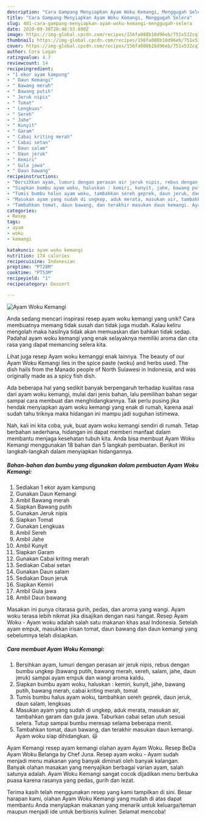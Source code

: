 ```yaml
---
description: "Cara Gampang Menyiapkan Ayam Woku Kemangi, Menggugah Selera"
title: "Cara Gampang Menyiapkan Ayam Woku Kemangi, Menggugah Selera"
slug: 401-cara-gampang-menyiapkan-ayam-woku-kemangi-menggugah-selera
date: 2020-09-30T20:46:53.690Z
image: https://img-global.cpcdn.com/recipes/156fa088b18d96eb/751x532cq70/ayam-woku-kemangi-foto-resep-utama.jpg
thumbnail: https://img-global.cpcdn.com/recipes/156fa088b18d96eb/751x532cq70/ayam-woku-kemangi-foto-resep-utama.jpg
cover: https://img-global.cpcdn.com/recipes/156fa088b18d96eb/751x532cq70/ayam-woku-kemangi-foto-resep-utama.jpg
author: Cora Logan
ratingvalue: 4.7
reviewcount: 14
recipeingredient:
- "1 ekor ayam kampung"
- " Daun Kemangi"
- " Bawang merah"
- " Bawang putih"
- " Jeruk nipis"
- " Tomat"
- " Lengkuas"
- " Sereh"
- " Jahe"
- " Kunyit"
- " Garam"
- " Cabai kriting merah"
- " Cabai setan"
- " Daun salam"
- " Daun jeruk"
- " Kemiri"
- " Gula jawa"
- " Daun bawang"
recipeinstructions:
- "Bersihkan ayam, lumuri dengan perasan air jeruk nipis, rebus dengan bumbu ungkep (bawang putih, bawang merah, sereh, salam, jahe, daun jeruk) sampai ayam empuk dan wangi aroma kaldu."
- "Siapkan bumbu ayam woku, haluskan : kemiri, kunyit, jahe, bawang putih, bawang merah, cabai kriting merah, tomat"
- "Tumis bumbu halus ayam woku, tambahkan sereh geprek, daun jeruk, daun salam, lengkuas"
- "Masukan ayam yang sudah di ungkep, aduk merata, masukan air, tambahkan garam dan gula jawa. Taburkan cabai setan utuh sesuai selera. Tutup sampai bumbu meresap selama beberapa menit."
- "Tambahkan tomat, daun bawang, dan terakhir masukan daun kemangi. Ayam woku siap dihidangkan. 😃"
categories:
- Resep
tags:
- ayam
- woku
- kemangi

katakunci: ayam woku kemangi 
nutrition: 174 calories
recipecuisine: Indonesian
preptime: "PT28M"
cooktime: "PT53M"
recipeyield: "1"
recipecategory: Dessert

---
```



![Ayam Woku Kemangi](https://img-global.cpcdn.com/recipes/156fa088b18d96eb/751x532cq70/ayam-woku-kemangi-foto-resep-utama.jpg)

Anda sedang mencari inspirasi resep ayam woku kemangi yang unik? Cara membuatnya memang tidak susah dan tidak juga mudah. Kalau keliru mengolah maka hasilnya tidak akan memuaskan dan bahkan tidak sedap. Padahal ayam woku kemangi yang enak selayaknya memiliki aroma dan cita rasa yang dapat memancing selera kita.

Lihat juga resep Ayam woku kemanggi enak lainnya. The beauty of our Ayam Woku Kemangi lies in the spice paste (woku) and herbs used. The dish hails from the Manado people of North Sulawesi in Indonesia, and was originally made as a spicy fish dish.

Ada beberapa hal yang sedikit banyak berpengaruh terhadap kualitas rasa dari ayam woku kemangi, mulai dari jenis bahan, lalu pemilihan bahan segar sampai cara membuat dan menghidangkannya. Tak perlu pusing jika hendak menyiapkan ayam woku kemangi yang enak di rumah, karena asal sudah tahu triknya maka hidangan ini mampu jadi suguhan istimewa.


Nah, kali ini kita coba, yuk, buat ayam woku kemangi sendiri di rumah. Tetap berbahan sederhana, hidangan ini dapat memberi manfaat dalam membantu menjaga kesehatan tubuh kita. Anda bisa membuat Ayam Woku Kemangi menggunakan 18 bahan dan 5 langkah pembuatan. Berikut ini langkah-langkah dalam menyiapkan hidangannya.

<!--inarticleads1-->

##### Bahan-bahan dan bumbu yang digunakan dalam pembuatan Ayam Woku Kemangi:

1. Sediakan 1 ekor ayam kampung
1. Gunakan  Daun Kemangi
1. Ambil  Bawang merah
1. Siapkan  Bawang putih
1. Gunakan  Jeruk nipis
1. Siapkan  Tomat
1. Gunakan  Lengkuas
1. Ambil  Sereh
1. Ambil  Jahe
1. Ambil  Kunyit
1. Siapkan  Garam
1. Gunakan  Cabai kriting merah
1. Sediakan  Cabai setan
1. Gunakan  Daun salam
1. Sediakan  Daun jeruk
1. Siapkan  Kemiri
1. Ambil  Gula jawa
1. Ambil  Daun bawang


Masakan ini punya citarasa gurih, pedas, dan aroma yang wangi. Ayam woku terasa lebih nikmat jika disajikan dengan nasi hangat. Resep Ayam Woku - Ayam woku adalah salah satu makanan khas asal Indonesia. Setelah ayam empuk, masukkan irisan tomat, daun bawang dan daun kemangi yang sebelumnya telah disiapkan. 

<!--inarticleads2-->

##### Cara membuat Ayam Woku Kemangi:

1. Bersihkan ayam, lumuri dengan perasan air jeruk nipis, rebus dengan bumbu ungkep (bawang putih, bawang merah, sereh, salam, jahe, daun jeruk) sampai ayam empuk dan wangi aroma kaldu.
1. Siapkan bumbu ayam woku, haluskan : kemiri, kunyit, jahe, bawang putih, bawang merah, cabai kriting merah, tomat
1. Tumis bumbu halus ayam woku, tambahkan sereh geprek, daun jeruk, daun salam, lengkuas
1. Masukan ayam yang sudah di ungkep, aduk merata, masukan air, tambahkan garam dan gula jawa. Taburkan cabai setan utuh sesuai selera. Tutup sampai bumbu meresap selama beberapa menit.
1. Tambahkan tomat, daun bawang, dan terakhir masukan daun kemangi. Ayam woku siap dihidangkan. 😃


Ayam Kemangi resep ayam kemangi olahan ayam Ayam Woku. Resep BeDa Ayam Woku Belanga by Chef Juna. Resep ayam woku - Ayam sudah menjadi menu makanan yang banyak diminati oleh banyak kalangan. Banyak olahan masakan yang menyajikan berbagai varian ayam, salah satunya adalah. Ayam Woku Kemangi sangat cocok dijadikan menu berbuka puasa karena rasanya yang pedas, gurih dan lezat. 

Terima kasih telah menggunakan resep yang kami tampilkan di sini. Besar harapan kami, olahan Ayam Woku Kemangi yang mudah di atas dapat membantu Anda menyiapkan makanan yang menarik untuk keluarga/teman maupun menjadi ide untuk berbisnis kuliner. Selamat mencoba!
